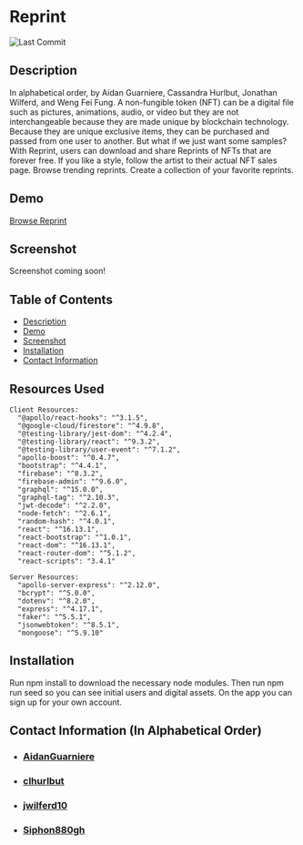 Reprint
====
![Last Commit](https://img.shields.io/github/last-commit/Siphon880gh/reprint/master)

Description
---
In alphabetical order, by Aidan Guarniere, Cassandra Hurlbut, Jonathan Wilferd, and Weng Fei Fung. A non-fungible token (NFT) can be a digital file such as pictures, animations, audio, or video but they are not interchangeable because they are made unique by blockchain technology. Because they are unique exclusive items, they can be purchased and passed from one user to another. But what if we just want some samples? With Reprint, users can download and share Reprints of NFTs that are forever free. If you like a style, follow the artist to their actual NFT sales page. Browse trending reprints. Create a collection of your favorite reprints.

Demo
---
[Browse Reprint](https://reprint-media.herokuapp.com/)

Screenshot
---
Screenshot coming soon!

Table of Contents
---
- [Description](#description)
- [Demo](#demo)
- [Screenshot](#screenshot)
- [Installation](#installation)
- [Contact Information](#contact-information)

## Resources Used
    Client Resources:
      "@apollo/react-hooks": "^3.1.5",
      "@google-cloud/firestore": "^4.9.8",
      "@testing-library/jest-dom": "^4.2.4",
      "@testing-library/react": "^9.3.2",
      "@testing-library/user-event": "^7.1.2",
      "apollo-boost": "^0.4.7",
      "bootstrap": "^4.4.1",
      "firebase": "^8.3.2",
      "firebase-admin": "^9.6.0",
      "graphql": "^15.0.0",
      "graphql-tag": "^2.10.3",
      "jwt-decode": "^2.2.0",
      "node-fetch": "^2.6.1",
      "random-hash": "^4.0.1",
      "react": "^16.13.1",
      "react-bootstrap": "^1.0.1",
      "react-dom": "^16.13.1",
      "react-router-dom": "^5.1.2",
      "react-scripts": "3.4.1"
    
    Server Resources:
      "apollo-server-express": "^2.12.0",
      "bcrypt": "^5.0.0",
      "dotenv": "^8.2.0",
      "express": "^4.17.1",
      "faker": "^5.5.1",
      "jsonwebtoken": "^8.5.1",
      "mongoose": "^5.9.10"

Installation
---
Run npm install to download the necessary node modules. Then run npm run seed so you can see initial users and digital assets. On the app you can sign up for your own account.

## Contact Information (In Alphabetical Order)
- ### [AidanGuarniere](https://github.com/AidanGuarniere)
- ### [clhurlbut](https://github.com/clhurlbut)
- ### [jwilferd10](https://github.com/jwilferd10)
- ### [Siphon880gh](https://github.com/Siphon880gh)
